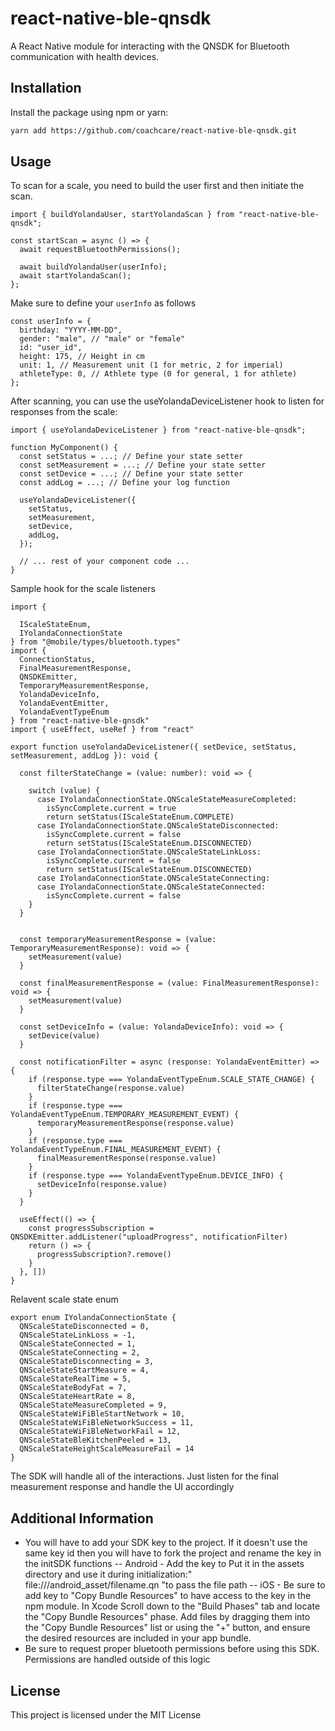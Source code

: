 
# react-native-ble-qnsdk

A React Native module for interacting with the QNSDK for Bluetooth communication with health devices.

## Installation

Install the package using npm or yarn:

```bash
yarn add https://github.com/coachcare/react-native-ble-qnsdk.git
```

## Usage
To scan for a scale, you need to build the user first and then initiate the scan.


```
import { buildYolandaUser, startYolandaScan } from "react-native-ble-qnsdk";

const startScan = async () => {
  await requestBluetoothPermissions();

  await buildYolandaUser(userInfo);
  await startYolandaScan();
};
```

Make sure to define your `userInfo` as follows 

```
const userInfo = {
  birthday: "YYYY-MM-DD",
  gender: "male", // "male" or "female"
  id: "user_id",
  height: 175, // Height in cm
  unit: 1, // Measurement unit (1 for metric, 2 for imperial)
  athleteType: 0, // Athlete type (0 for general, 1 for athlete)
};
```

After scanning, you can use the useYolandaDeviceListener hook to listen for responses from the scale:

```
import { useYolandaDeviceListener } from "react-native-ble-qnsdk";

function MyComponent() {
  const setStatus = ...; // Define your state setter
  const setMeasurement = ...; // Define your state setter
  const setDevice = ...; // Define your state setter
  const addLog = ...; // Define your log function

  useYolandaDeviceListener({
    setStatus,
    setMeasurement,
    setDevice,
    addLog,
  });

  // ... rest of your component code ...
}
```

Sample hook for the scale listeners

```
import {

  IScaleStateEnum,
  IYolandaConnectionState
} from "@mobile/types/bluetooth.types"
import {
  ConnectionStatus,
  FinalMeasurementResponse,
  QNSDKEmitter,
  TemporaryMeasurementResponse,
  YolandaDeviceInfo,
  YolandaEventEmitter,
  YolandaEventTypeEnum
} from "react-native-ble-qnsdk"
import { useEffect, useRef } from "react"

export function useYolandaDeviceListener({ setDevice, setStatus, setMeasurement, addLog }): void {

  const filterStateChange = (value: number): void => {

    switch (value) {
      case IYolandaConnectionState.QNScaleStateMeasureCompleted:
        isSyncComplete.current = true
        return setStatus(IScaleStateEnum.COMPLETE)
      case IYolandaConnectionState.QNScaleStateDisconnected:
        isSyncComplete.current = false
        return setStatus(IScaleStateEnum.DISCONNECTED)
      case IYolandaConnectionState.QNScaleStateLinkLoss:
        isSyncComplete.current = false
        return setStatus(IScaleStateEnum.DISCONNECTED)
      case IYolandaConnectionState.QNScaleStateConnecting:
      case IYolandaConnectionState.QNScaleStateConnected:
        isSyncComplete.current = false
    }
  }


  const temporaryMeasurementResponse = (value: TemporaryMeasurementResponse): void => {
    setMeasurement(value)
  }

  const finalMeasurementResponse = (value: FinalMeasurementResponse): void => {
    setMeasurement(value)
  }

  const setDeviceInfo = (value: YolandaDeviceInfo): void => {
    setDevice(value)
  }

  const notificationFilter = async (response: YolandaEventEmitter) => {
    if (response.type === YolandaEventTypeEnum.SCALE_STATE_CHANGE) {
      filterStateChange(response.value)
    }
    if (response.type === YolandaEventTypeEnum.TEMPORARY_MEASUREMENT_EVENT) {
      temporaryMeasurementResponse(response.value)
    }
    if (response.type === YolandaEventTypeEnum.FINAL_MEASUREMENT_EVENT) {
      finalMeasurementResponse(response.value)
    }
    if (response.type === YolandaEventTypeEnum.DEVICE_INFO) {
      setDeviceInfo(response.value)
    }
  }

  useEffect(() => {
    const progressSubscription = QNSDKEmitter.addListener("uploadProgress", notificationFilter)
    return () => {
      progressSubscription?.remove()
    }
  }, [])
}
````

Relavent scale state enum

```
export enum IYolandaConnectionState {
  QNScaleStateDisconnected = 0,
  QNScaleStateLinkLoss = -1,
  QNScaleStateConnected = 1,
  QNScaleStateConnecting = 2,
  QNScaleStateDisconnecting = 3,
  QNScaleStateStartMeasure = 4,
  QNScaleStateRealTime = 5,
  QNScaleStateBodyFat = 7,
  QNScaleStateHeartRate = 8,
  QNScaleStateMeasureCompleted = 9,
  QNScaleStateWiFiBleStartNetwork = 10,
  QNScaleStateWiFiBleNetworkSuccess = 11,
  QNScaleStateWiFiBleNetworkFail = 12,
  QNScaleStateBleKitchenPeeled = 13,
  QNScaleStateHeightScaleMeasureFail = 14
}
```

The SDK will handle all of the interactions. Just listen for the final measurement response and handle the UI accordingly

## Additional Information
- You will have to add your SDK key to the project. If it doesn't use the same key id then you will have to fork the project and rename the key in the initSDK functions
-- Android - Add the key to Put it in the assets directory and use it during initialization:" file:///android_asset/filename.qn "to pass the file path
-- iOS - Be sure to add key to "Copy Bundle Resources" to have access to the key in the npm module. In Xcode Scroll down to the "Build Phases" tab and locate the "Copy Bundle Resources" phase. Add files by dragging them into the "Copy Bundle Resources" list or using the "+" button, and ensure the desired resources are included in your app bundle.
- Be sure to request proper bluetooth permissions before using this SDK. Permissions are handled outside of this logic

## License
This project is licensed under the MIT License

   
